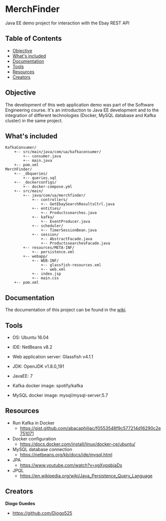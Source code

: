 # MerchFinder
Java EE demo project for interaction with the Ebay REST API

## Table of Contents
- [Objective](#objective)
- [What's included](#whats-included)
- [Documentation](#documentation)
- [Tools](#tools)
- [Resources](#resources)
- [Creators](#creators)

## Objective
The development of this web application demo was part of the Software Engineering course. It's an introduction to Java EE development and to the integration of different technologies (Docker, MySQL database and Kafka cluster) in the same project.

## What's included
```
KafkaConsumer/
    +-- src/main/java/com/ua/kafkaconsumer/
        +-- consumer.java
        +-- main.java
    +-- pom.xml
MerchFinder/
    +-- _dbqueries/
        +-- queries.sql
    +-- _dockerconfigs/
        +-- docker-compose.yml
    +-- src/main/
        +-- java/com/ua/merchfinder/
            +-- controllers/
                +-- GetEbaySearchResultsCtrl.java
            +-- entities/
                +-- Productssearches.java
            +-- kafka/
                +-- EventProducer.java
            +-- scheduler/
                +-- TimerSessionBean.java
            +-- session/
                +-- AbstractFacade.java
                +-- ProductssearchesFacade.java
        +-- resources/META-INF/
            +-- persistence.xml
        +-- webapp/
            +-- WEB-INF/
                +-- glassfish-resources.xml
                +-- web.xml
            +-- index.jsp
            +-- main.css
    +-- pom.xml
```

## Documentation

The documentation of this project can be found in the [wiki](https://github.com/Diogo525/MerchFinder/wiki).

## Tools

 - OS: Ubuntu 16.04

 - IDE: NetBeans v8.2

 - Web application server: Glassfish v4.1.1

 - JDK: OpenJDK v1.8.0_191

 - JavaEE: 7

 - Kafka docker image: spotify/kafka
 
 - MySQL docker image: mysql/mysql-server:5.7


## Resources

 - Run Kafka in Docker
      - https://gist.github.com/abacaphiliac/f0553548f9c577214d16290c2e751071
 - Docker configuration
      - https://docs.docker.com/install/linux/docker-ce/ubuntu/
 - MySQL database connection 
      - https://netbeans.org/kb/docs/ide/mysql.html
 - JPA
      - https://www.youtube.com/watch?v=xgXypqbjaDs
 - JPQL 
      - https://en.wikipedia.org/wiki/Java_Persistence_Query_Language
      
## Creators

**Diogo Guedes**

- <https://github.com/Diogo525>

 
